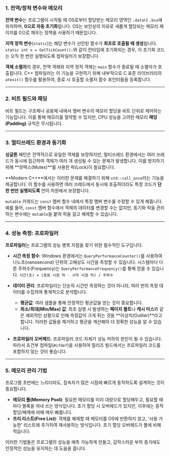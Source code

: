 ### 1. 전역/정적 변수와 메모리

**전역 변수**는 프로그램이 시작될 때 OS로부터 할당받는 메모리 영역인 `.data`나 `.bss`에 위치하며, **0으로 자동 초기화**됩니다. OS는 보안상의 이유로 새롭게 할당되는 메모리 페이지를 0으로 채우는 정책을 사용하기 때문입니다.

**지역 정적 변수**(`static`)는 해당 변수가 선언된 함수가 **최초로 호출될 때 생성**됩니다. `static int x = GetTickCount();`와 같이 런타임에 초기화되는 경우, 이 초기화 코드는 오직 한 번만 실행되도록 컴파일러가 보장합니다.

**객체 소멸자**의 경우, 전역 객체와 지역 정적 객체는 `main` 함수가 종료될 때 소멸자가 호출됩니다. C++ 컴파일러는 이 기능을 구현하기 위해 내부적으로 C 표준 라이브러리의 `atexit()` 함수를 활용하여, 종료 시 호출할 소멸자 함수 포인터들을 등록합니다.

---

### 2. 비트 필드와 패딩

비트 필드는 구조체나 공용체 내에서 멤버 변수의 메모리 할당을 비트 단위로 제어하는 기능입니다. 이를 통해 메모리를 절약할 수 있지만, CPU 성능을 고려한 메모리 **패딩(Padding)** 규칙은 무시됩니다.

---

### 3. 멀티쓰레드 환경과 동기화

**싱글톤** 패턴은 전역적으로 유일한 객체를 보장하지만, 멀티쓰레드 환경에서는 여러 쓰레드가 동시에 접근하여 객체가 여러 개 생성될 수 있는 문제가 발생합니다. 이를 방지하기 위해 **뮤텍스(Mutex)**를 사용한 락(Lock)이 필요합니다.

**Modern C++**에서는 이러한 문제를 해결하기 위해 `std::call_once`라는 기능을 제공합니다. 이 함수를 사용하면 여러 쓰레드에서 동시에 호출하더라도 특정 코드가 **단 한 번만 실행되도록** 언어 차원에서 보장합니다.

`mutable` 키워드는 `const` 멤버 함수 내에서 특정 멤버 변수를 수정할 수 있게 해줍니다. 예를 들어, `const` 멤버 함수에서 객체의 데이터를 변경할 수는 없지만, 동기화 락을 관리하는 변수에는 `mutable`을 붙여 락을 걸고 해제할 수 있습니다.

---

### 4. 성능 측정: 프로파일러

**프로파일러**는 프로그램의 성능 병목 지점을 찾기 위한 필수적인 도구입니다.

* **시간 측정 함수**: Windows 환경에서는 `QueryPerformanceCounter()`를 사용하여 나노초(nanosecond) 단위의 고해상도 시간을 측정할 수 있습니다. 시스템마다 다른 주파수(Frequency)는 `QueryPerformanceFrequency()`를 통해 얻을 수 있습니다.
    `시간(초) = (종료 시점 틱 - 시작 시점 틱) / 주파수`
    
* **데이터 관리**: 프로파일러는 단순히 시간만 측정하는 것이 아니라, 여러 번의 측정 데이터를 수집하여 통계적으로 분석합니다.
    * **평균값**: 여러 샘플을 통해 안정적인 평균값을 얻는 것이 중요합니다.
    * **최소/최대(Min/Max) 값**: 최초 실행 시 발생하는 **페이지 폴트**나 **캐시 미스**와 같은 예외적인 상황으로 인해 측정값이 크게 튀는 것을 **이상치(Outlier)**라고 합니다. 이러한 값들을 제거하고 평균을 계산해야 더 정확한 성능을 알 수 있습니다.
* **프로파일러 오버헤드**: 프로파일러 코드 자체가 성능 저하의 원인이 될 수 있습니다. 따라서 조건부 컴파일(`#ifdef`)을 사용하여 릴리즈 빌드에서는 프로파일러 코드를 포함하지 않는 것이 좋습니다.

---

### 5. 메모리 관리 기법

프로그램 초반에는 느리더라도, 접속자가 많은 시점에 빠르게 동작하도록 설계하는 것이 중요합니다.

* **메모리 풀(Memory Pool)**: 필요한 메모리를 미리 대량으로 할당해두고, 필요할 때마다 블록을 꺼내 쓰는 방식입니다. 초기 할당 시 오버헤드가 있지만, 이후에는 동적 할당/해제에 비해 매우 빠릅니다.
* **프리 리스트(Free List)**: 객체를 해제할 때 메모리를 OS에 반환하지 않고, '사용 가능한' 리스트에 추가하여 재사용하는 방식입니다. 초기 할당 오버헤드가 풀에 비해 적습니다.

이러한 기법들은 프로그램의 성능을 예측 가능하게 만들고, 갑작스러운 부하 증가에도 안정적인 성능을 유지하는 데 도움을 줍니다.